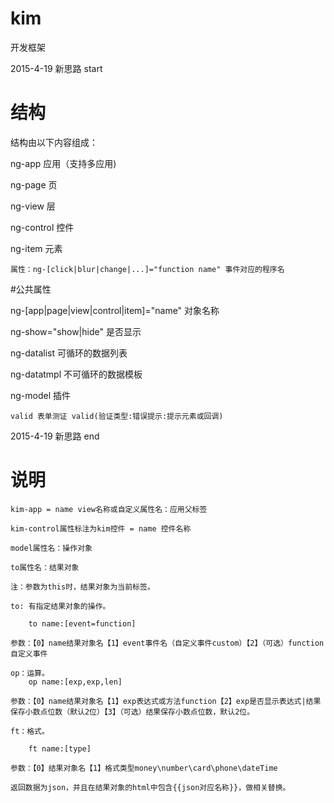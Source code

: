 # kim
开发框架

2015-4-19 新思路 start

# 结构
结构由以下内容组成：

ng-app 应用（支持多应用)

ng-page 页

ng-view 层

ng-control 控件

ng-item 元素

	属性：ng-[click|blur|change|...]="function name" 事件对应的程序名

#公共属性

ng-[app|page|view|control|item]="name" 对象名称

ng-show="show|hide" 是否显示

ng-datalist 可循环的数据列表

ng-datatmpl 不可循环的数据模板

ng-model 插件

	valid 表单测证 valid(验证类型:错误提示:提示元素或回调)

2015-4-19 新思路 end

# 说明
	kim-app = name view名称或自定义属性名：应用父标签 

	kim-control属性标注为kim控件 = name 控件名称

	model属性名：操作对象
	
	to属性名：结果对象
	
	注：参数为this时，结果对象为当前标签。

	to: 有指定结果对象的操作。
	
		to name:[event=function]
		
	参数：【0】name结果对象名【1】event事件名（自定义事件custom）【2】（可选）function自定义事件
	
	op：运算。
		op name:[exp,exp,len]
		
	参数：【0】name结果对象名【1】exp表达式或方法function【2】exp是否显示表达式|结果保存小数点位数（默认2位）【3】（可选）结果保存小数点位数，默认2位。
	
	ft：格式。
	
		ft name:[type]
		
	参数：【0】结果对象名【1】格式类型money\number\card\phone\dateTime

	返回数据为json，并且在结果对象的html中包含{{json对应名称}}，做相关替换。
